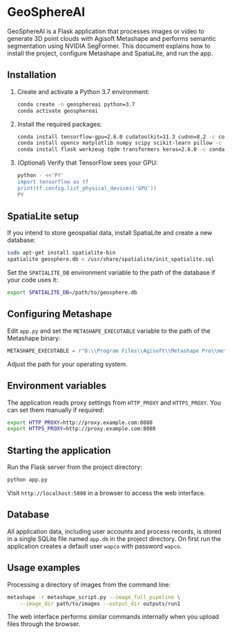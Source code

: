 # GeoSphereAI

GeoSphereAI is a Flask application that processes images or video to generate 3D point clouds with Agisoft Metashape and performs semantic segmentation using NVIDIA SegFormer. This document explains how to install the project, configure Metashape and SpatiaLite, and run the app.

## Installation

1. Create and activate a Python 3.7 environment:
   ```bash
   conda create -n geosphereai python=3.7
   conda activate geosphereai
   ```
2. Install the required packages:
   ```bash
   conda install tensorflow-gpu=2.6.0 cudatoolkit=11.3 cudnn=8.2 -c conda-forge
   conda install opencv matplotlib numpy scipy scikit-learn pillow -c conda-forge
   conda install flask werkzeug tqdm transformers keras=2.6.0 -c conda-forge
   ```
3. (Optional) Verify that TensorFlow sees your GPU:
   ```bash
   python - <<'PY'
   import tensorflow as tf
   print(tf.config.list_physical_devices('GPU'))
   PY
   ```

## SpatiaLite setup

If you intend to store geospatial data, install SpatiaLite and create a new database:

```bash
sudo apt-get install spatialite-bin
spatialite geosphere.db < /usr/share/spatialite/init_spatialite.sql
```

Set the `SPATIALITE_DB` environment variable to the path of the database if your code uses it:

```bash
export SPATIALITE_DB=/path/to/geosphere.db
```

## Configuring Metashape

Edit `app.py` and set the `METASHAPE_EXECUTABLE` variable to the path of the Metashape binary:

```python
METASHAPE_EXECUTABLE = r"D:\\Program Files\\Agisoft\\Metashape Pro\\metashape.exe"
```

Adjust the path for your operating system.

## Environment variables

The application reads proxy settings from `HTTP_PROXY` and `HTTPS_PROXY`. You can set them manually if required:

```bash
export HTTP_PROXY=http://proxy.example.com:8080
export HTTPS_PROXY=http://proxy.example.com:8080
```

## Starting the application

Run the Flask server from the project directory:

```bash
python app.py
```

Visit `http://localhost:5000` in a browser to access the web interface.

## Database

All application data, including user accounts and process records, is stored in a
single SQLite file named `app.db` in the project directory. On first run the
application creates a default user `wapco` with password `wapco`.

## Usage examples

Processing a directory of images from the command line:

```bash
metashape -r metashape_script.py --image_full_pipeline \
    --image_dir path/to/images --output_dir outputs/run1
```

The web interface performs similar commands internally when you upload files through the browser.

